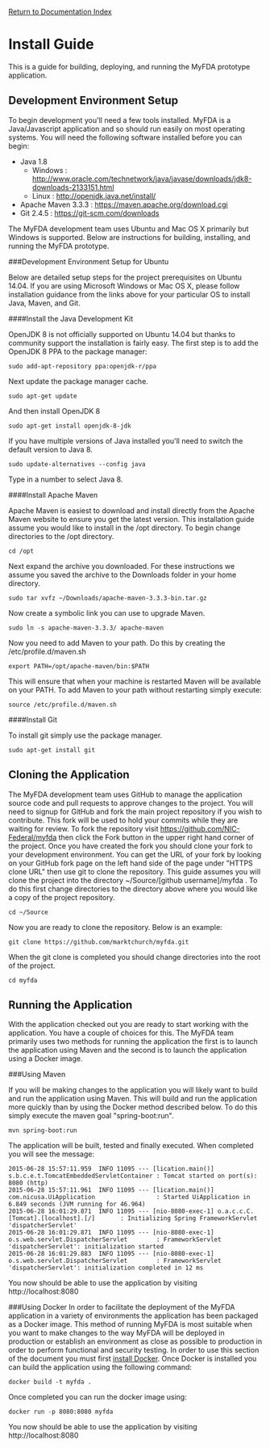 [Return to Documentation Index](README.md)

Install Guide
=============

This is a guide for building, deploying, and running the MyFDA prototype application.

Development Environment Setup
-----------------------------

To begin development you'll need a few tools installed.  MyFDA is a Java/Javascript application and so 
should run easily on most operating systems.  You will need the following software installed before you 
can begin:

* Java 1.8
  * Windows : http://www.oracle.com/technetwork/java/javase/downloads/jdk8-downloads-2133151.html
  * Linux : http://openjdk.java.net/install/
* Apache Maven 3.3.3 : https://maven.apache.org/download.cgi
* Git 2.4.5 : https://git-scm.com/downloads

The MyFDA development team uses Ubuntu and Mac OS X primarily but Windows is supported.  Below are 
instructions for building, installing, and running the MyFDA prototype.

###Development Environment Setup for Ubuntu

Below are detailed setup steps for the project prerequisites on Ubuntu 14.04.  If you are using Microsoft 
Windows or Mac OS X, please follow installation guidance from the links above for your particular OS to 
install Java, Maven, and Git.

####Install the Java Development Kit

OpenJDK 8 is not officially supported on Ubuntu 14.04 but thanks to community support the installation is 
fairly easy.  The first step is to add the OpenJDK 8 PPA to the package manager:

```
sudo add-apt-repository ppa:openjdk-r/ppa
```

Next update the package manager cache.

```
sudo apt-get update
```

And then install OpenJDK 8

```
sudo apt-get install openjdk-8-jdk
```

If you have multiple versions of Java installed you'll need to switch the default version to Java 8.

```
sudo update-alternatives --config java
```

Type in a number to select Java 8.

####Install Apache Maven

Apache Maven is easiest to download and install directly from the Apache Maven website to ensure you get the latest version.  This installation guide assume you would like to install in the /opt directory.  To begin change directories to the /opt directory.

```
cd /opt
```

Next expand the archive you downloaded.  For these instructions we assume you saved the archive to the 
Downloads folder in your home directory.

```
sudo tar xvfz ~/Downloads/apache-maven-3.3.3-bin.tar.gz
```

Now create a symbolic link you can use to upgrade Maven.

```
sudo ln -s apache-maven-3.3.3/ apache-maven
```

Now you need to add Maven to your path.  Do this by creating the /etc/profile.d/maven.sh

```
export PATH=/opt/apache-maven/bin:$PATH
```
 
This will ensure that when your machine is restarted Maven will be available on your PATH.  To add Maven 
to your path without restarting simply execute:

```
source /etc/profile.d/maven.sh
```

####Install Git

To install git simply use the package manager.

```
sudo apt-get install git
```

Cloning the Application
-----------------------

The MyFDA development team uses GitHub to manage the application source code and pull requests to approve 
changes to the project.  You will need to signup for GitHub and fork the main project repository if you 
wish to contribute.  This fork will be used to hold your commits while they are waiting for review.  To 
fork the repository visit https://github.com/NIC-Federal/myfda then click the Fork button in the upper 
right hand corner of the project.  Once you have created the fork you should clone your fork to your 
development environment.  You can get the URL of your fork by looking on your GitHub fork page on the left 
hand side of the page under "HTTPS clone URL" then use git to clone the repository.  This guide assumes 
you will clone the project into the directory ~/Source/[github username]/myfda .  To do this first change 
directories to the directory above where you would like a copy of the project repository.

```
cd ~/Source
```

Now you are ready to clone the repository.  Below is an example:

```
git clone https://github.com/marktchurch/myfda.git
```

When the git clone is completed you should change directories into the root of the project.

```
cd myfda
```

Running the Application
-----------------------

With the application checked out you are ready to start working with the application.  You have a couple of 
choices for this.  The MyFDA team primarily uses two methods for running the application the first is to 
launch the application using Maven and the second is to launch the application using a Docker image.

###Using Maven

If you will be making changes to the application you will likely want to build and run the application 
using Maven.  This will build and run the application more quickly than by using the Docker method 
described below.  To do this simply execute the maven goal "spring-boot:run".

```
mvn spring-boot:run
```

The application will be built, tested and finally executed.  When completed you will see the message:

```
2015-06-28 15:57:11.959  INFO 11095 --- [lication.main()] s.b.c.e.t.TomcatEmbeddedServletContainer : Tomcat started on port(s): 8080 (http)
2015-06-28 15:57:11.961  INFO 11095 --- [lication.main()] com.nicusa.UiApplication                 : Started UiApplication in 6.849 seconds (JVM running for 46.964)
2015-06-28 16:01:29.871  INFO 11095 --- [nio-8080-exec-1] o.a.c.c.C.[Tomcat].[localhost].[/]       : Initializing Spring FrameworkServlet 'dispatcherServlet'
2015-06-28 16:01:29.871  INFO 11095 --- [nio-8080-exec-1] o.s.web.servlet.DispatcherServlet        : FrameworkServlet 'dispatcherServlet': initialization started
2015-06-28 16:01:29.883  INFO 11095 --- [nio-8080-exec-1] o.s.web.servlet.DispatcherServlet        : FrameworkServlet 'dispatcherServlet': initialization completed in 12 ms
```

You now should be able to use the application by visiting http://localhost:8080

###Using Docker
In order to facilitate the deployment of the MyFDA application in a variety of environments the 
application has been packaged as a Docker image.  This method of running MyFDA is most suitable when you 
want to make changes to the way MyFDA will be deployed in production or establish an environment as close 
as possible to production in order to perform functional and security testing.  In order to use this 
section of the document you must first [install Docker](https://docs.docker.com/installation/).   Once
Docker is installed you can build the application using the following command:

```
docker build -t myfda .
```

Once completed you can run the docker image using:

```
docker run -p 8080:8080 myfda
```

You now should be able to use the application by visiting http://localhost:8080

